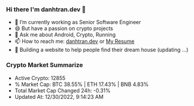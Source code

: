 ### Hi there I'm danhtran.dev 👋

- 🔭 I’m currently working as Senior Software Engineer
- 😄 But have a passion on crypto projects
- 💬 Ask me about Android, Crypto, Running 
- 📫 How to reach me: <a href="https://danhtran.dev" target="_blank">danhtran.dev</a> or <a href="Dan-Resume.pdf" target="_blank">My Resume</a>
- 🌱 Building a website to help people find their dream house (updating ...)

### Crypto Market Summarize
- Active Crypto: 12855
- % Market Cap: BTC 38.55% | ETH 17.43% | BNB 4.83%
- Total Market Cap Changed 24h: -0.31%
- Updated At: 12/30/2022, 9:14:23 AM
